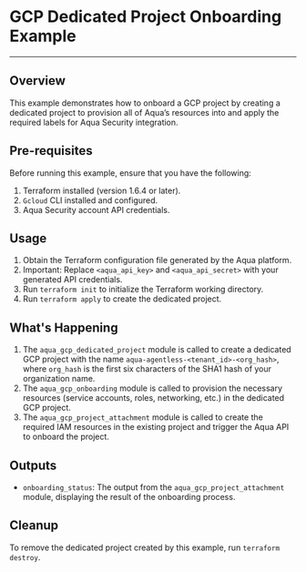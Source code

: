 # GCP Dedicated Project Onboarding Example

---

## Overview

This example demonstrates how to onboard a GCP project by creating a dedicated project to provision all of Aqua’s resources into and apply the required labels for Aqua Security integration.

## Pre-requisites

Before running this example, ensure that you have the following:

1. Terraform installed (version 1.6.4 or later).
2. `Gcloud` CLI installed and configured.
3. Aqua Security account API credentials.

## Usage

1. Obtain the Terraform configuration file generated by the Aqua platform.
2. Important: Replace `<aqua_api_key>` and `<aqua_api_secret>` with your generated API credentials.
3. Run `terraform init` to initialize the Terraform working directory.
4. Run `terraform apply` to create the dedicated project.

## What's Happening

1. The `aqua_gcp_dedicated_project` module is called to create a dedicated GCP project with the name `aqua-agentless-<tenant_id>-<org_hash>`, where `org_hash` is the first six characters of the SHA1 hash of your organization name.
2. The `aqua_gcp_onboarding` module is called to provision the necessary resources (service accounts, roles, networking, etc.) in the dedicated GCP project.
3. The `aqua_gcp_project_attachment` module is called to create the required IAM resources in the existing project and trigger the Aqua API to onboard the project.


## Outputs

- `onboarding_status`: The output from the `aqua_gcp_project_attachment` module, displaying the result of the onboarding process.

## Cleanup

To remove the dedicated project created by this example, run `terraform destroy`.